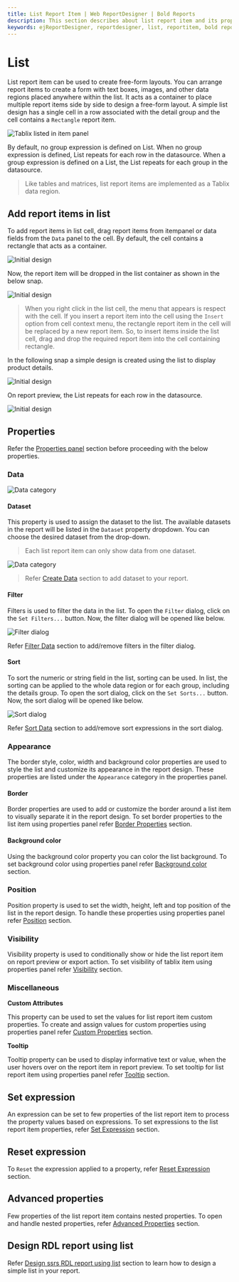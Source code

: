 ```yaml
---
title: List Report Item | Web ReportDesigner | Bold Reports
description: This section describes about list report item and its properties to design a report using list in Bold Report Designer
keywords: ejReportDesigner, reportdesigner, list, reportitem, bold reports, documentation, help, ej, user guide, demo, samples, bold reports, bold reporting
---
```


# List

List report item can be used to create free-form layouts. You can arrange report items to create a form with text boxes, images, and other data regions placed anywhere within the list. It acts as a container to place multiple report items side by side to design a free-form layout. A simple list design has a single cell in a row associated with the detail group and the cell contains a `Rectangle` report item.

![Tablix listed in item panel](/static/assets/on-premise/images/report-designer/report-items/tablix/initial-list-design.png)

By default, no group expression is defined on List. When no group expression is defined, List repeats for each row in the datasource. When a group expression is defined on a List, the List repeats for each group in the datasource.

> Like tables and matrices, list report items are implemented as a Tablix data region.

## Add report items in list

To add report items in list cell, drag report items from itempanel or data fields from the `Data` panel to the cell. By default, the cell contains a rectangle that acts as a container.

![Initial design](/static/assets/on-premise/images/report-designer/report-items/list/drag-and-drop-report-item-to-list.png)

Now, the report item will be dropped in the list container as shown in the below snap.

![Initial design](/static/assets/on-premise/images/report-designer/report-items/list/drag-and-drop-report-item-to-list-design.png)

> When you right click in the list cell, the menu that appears is respect with the cell. If you insert a report item into the cell using the `Insert` option from cell context menu, the rectangle report item in the cell will be replaced by a new report item. So, to insert items inside the list cell, drag and drop the required report item into the cell containing rectangle.

In the following snap a simple design is created using the list to display product details.

![Initial design](/static/assets/on-premise/images/report-designer/report-items/list/initial-design.png)

On report preview, the List repeats for each row in the datasource.

![Initial design](/static/assets/on-premise/images/report-designer/report-items/list/list-reportitem-design-preview.png)

## Properties

Refer the [Properties panel](/on-premise/report-designer/compose-report/properties-panel/) section before proceeding with the below properties.

### Data

![Data category](/static/assets/on-premise/images/report-designer/report-items/tablix/data-category-property.png)

#### Dataset

This property is used to assign the dataset to the list. The available datasets in the report will be listed in the `Dataset` property dropdown. You can choose the desired dataset from the drop-down.

> Each list report item can only show data from one dataset.

![Data category](/static/assets/on-premise/images/report-designer/report-items/tablix/dataset-drop-down-view.png)

> Refer [Create Data](/on-premise/report-designer/manage-data/dataset/create-an-embedded-dataset/) section to add dataset to your report.

#### Filter

Filters is used to filter the data in the list. To open the `Filter` dialog, click on the `Set Filters...` button. Now, the filter dialog will be opened like below.

![Filter dialog](/static/assets/on-premise/images/report-designer/report-items/tablix/filters-dialog.png)

Refer [Filter Data](/on-premise/report-designer/compose-report/filter-data/) section to add/remove filters in the filter dialog.

#### Sort

To sort the numeric or string field in the list, sorting can be used. In list, the sorting can be applied to the whole data region or for each group, including the details group. To open the sort dialog, click on the `Set Sorts...` button. Now, the sort dialog will be opened like below.

![Sort dialog](/static/assets/on-premise/images/report-designer/report-items/tablix/sort-dialog.png)

Refer [Sort Data](/on-premise/report-designer/compose-report/sort-data/) section to add/remove sort expressions in the sort dialog.

### Appearance

The border style, color, width and background color properties are used to style the list and customize its appearance in the report design. These properties are listed under the `Appearance` category in the properties panel.

#### Border

Border properties are used to add or customize the border around a list item to visually separate it in the report design. To set border properties to the list item using properties panel refer [Border Properties](/on-premise/report-designer/compose-report/common-properties/#border-properties) section.

#### Background color

Using the background color property you can color the list background. To set background color using properties panel refer [Background color](/on-premise/report-designer/compose-report/common-properties/#background-color) section.

### Position

Position property is used to set the width, height, left and top position of the list in the report design. To handle these properties using properties panel refer [Position](/on-premise/report-designer/compose-report/common-properties/#position) section.

### Visibility

Visibility property is used to conditionally show or hide the list report item on report preview or export action. To set visibility of tablix item using properties panel refer [Visibility](/on-premise/report-designer/compose-report/common-properties/#visibility) section.

### Miscellaneous

<span style="font-weight:bold">Custom Attributes</span>

This property can be used to set the values for list report item custom properties. To create and assign values for custom properties using properties panel refer [Custom Properties](/on-premise/report-designer/compose-report/common-properties/#custom-properties) section.

<span style="font-weight:bold">Tooltip</span>

Tooltip property can be used to display informative text or value, when the user hovers over on the report item in report preview. To set tooltip for list report item using properties panel refer [Tooltip](/on-premise/report-designer/compose-report/common-properties/#tooltip) section.

## Set expression

An expression can be set to few properties of the list report item to process the property values based on expressions. To set expressions to the list report item properties, refer [Set Expression](/on-premise/report-designer/compose-report/properties-panel/#set-expression) section.

## Reset expression

To `Reset` the expression applied to a property, refer [Reset Expression](/on-premise/report-designer/compose-report/properties-panel/#reset-expression) section.

## Advanced properties

Few properties of the list report item contains nested properties. To open and handle nested properties, refer [Advanced Properties](/on-premise/report-designer/compose-report/properties-panel/#advanced-properties) section.

## Design RDL report using list

Refer [Design ssrs RDL report using list](/on-premise/report-designer/report-items/list/design-ssrs-rdl-report-using-list/) section to learn how to design a simple list in your report.